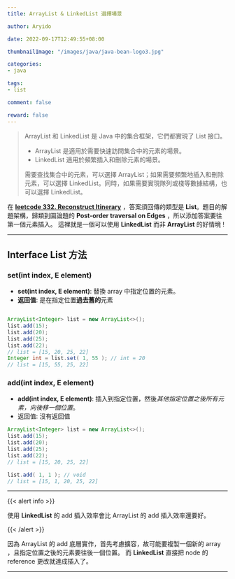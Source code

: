 ```yaml
---
title: ArrayList & LinkedList 選擇場景

author: Aryido

date: 2022-09-17T12:49:55+08:00

thumbnailImage: "/images/java/java-bean-logo3.jpg"

categories:
- java

tags:
- list

comment: false

reward: false
---
```

<!--BODY-->
> ArrayList 和 LinkedList 是 Java 中的集合框架，它們都實現了 List 接口。
> - ArrayList 是適用於需要快速訪問集合中的元素的場景。
> - LinkedList 適用於頻繁插入和刪除元素的場景。
>
> 需要查找集合中的元素，可以選擇 ArrayList；如果需要頻繁地插入和刪除元素，可以選擇 LinkedList。同時，如果需要實現隊列或棧等數據結構，也可以選擇 LinkedList。
<!--more-->

在 [**leetcode 332. Reconstruct Itinerary**](https://leetcode.com/problems/reconstruct-itinerary/) ，答案須回傳的類型是 **List**。題目的解題架構，歸類到圖論題的 **Post-order traversal on Edges** ，所以添加答案要往第一個元素插入。 這裡就是一個可以使用 **LinkedList** 而非 **ArrayList** 的好情境 !

---

## Interface List<E> 方法
### set(int index, E element)

- **set(int index, E element)**:  替換 array 中指定位置的元素。
- **返回值**: 是在指定位置**過去舊的**元素

```java

ArrayList<Integer> list = new ArrayList<>();
list.add(15);
list.add(20);
list.add(25);
list.add(22);
// list = [15, 20, 25, 22]
Integer int = list.set( 1, 55 ); // int = 20
// list = [15, 55, 25, 22]

```

### add(int index, E element)
- **add(int index, E element)**: 插入到指定位置，然後*其他指定位置之後所有元素，向後移一個位置*。
- 返回值: 沒有返回值

```java
ArrayList<Integer> list = new ArrayList<>();
list.add(15);
list.add(20);
list.add(25);
list.add(22);
// list = [15, 20, 25, 22]

list.add( 1, 1 ); // void
// list = [15, 1, 20, 25, 22]
```

---

{{< alert info >}}

使用 **LinkedList** 的 add 插入效率會比 ArrayList 的 add 插入效率還要好。

{{< /alert >}}

 因為 ArrayList 的 add 底層實作，首先考慮擴容，故可能要複製一個新的 array ，且指定位置之後的元素要往後一個位置。
而 **LinkedList** 直接把 node 的 reference 更改就達成插入了。

---

